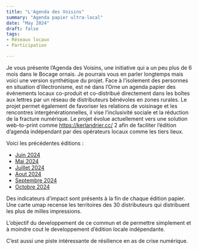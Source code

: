 ```yaml
---
title: "L'Agenda des Voisins"
summary: "Agenda papier ultra-local"
date: "May 2024"
draft: false
tags:
- Réseaux locaux
- Participation

---
```


Je vous présente l’Agenda des Voisins, une initiative qui a un peu plus de 6 mois dans le Bocage ornais. Je pourrais vous en parler longtemps mais voici une version synthétique du projet.
Face à l’isolement des personnes en situation d’illectronisme, est né dans l’Orne un agenda papier des événements locaux co-produit et co-distribué directement dans les boîtes aux lettres par un réseau de distributeurs bénévoles en zones rurales. Le projet permet également de favoriser les relations de voisinage et les rencontres intergénérationnelles, il vise l’inclusivité sociale et la réduction de la fracture numérique. Le projet évolue actuellement vers une solution web-to-print comme https://kerlandrier.cc/ 2 afin de faciliter l’édition d’agenda indépendant par des opérateurs locaux comme les tiers lieux.

Voici les précédentes éditions :
* [Juin 2024](https://drive.google.com/file/d/1IqzxKaEIk5AMkCQ7CwYc7tbCmGjbWFl9/view?usp=sharing)
* [Mai 2024](https://drive.google.com/file/d/1KFb6a1iFSpVrVd9zth7H3y9Na4Cp-KNB/view?usp=sharing)
* [Juillet 2024](https://drive.google.com/file/d/1cC4jLDDPnUolkRHYu8fxku4IaaVASDo0/view?usp=drive_link)
* [Aout 2024](https://drive.google.com/file/d/14Zl5Y3rq0tdKZN_9YbH3ZWwHrQEMt9-b/view?usp=sharing)
* [Septembre 2024](https://drive.google.com/file/d/10bEPW89NPbm91mE7J035DhswPytrgnLu/view?usp=sharing)
* [Octobre 2024](https://drive.google.com/file/d/1T8xwqzezFYbxuSG_8zY1oOIjI0XCpRk9/view?usp=drive_link)

Des indicateurs d’impact sont présents à la fin de chaque édition papier.
Une carte umap recense les territoires des 30 distributeurs qui distribuent les plus de milles impressions.

L’objectif du developpement de ce commun et de permettre simplement et à moindre cout le developpement d’édition locale indépendante.

C’est aussi une piste intéressante de résilience en as de crise numérique.
